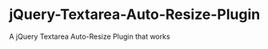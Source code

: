 jQuery-Textarea-Auto-Resize-Plugin
==================================

A jQuery Textarea Auto-Resize Plugin that works